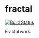 # fractal

[![Build Status](https://travis-ci.org/AaronRobson/fractal.svg?branch=master)](https://travis-ci.org/AaronRobson/fractal)

Fractal work.
